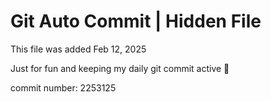 # Git Auto Commit | Hidden File

This file was added Feb 12, 2025

Just for fun and keeping my daily git commit active 🤪

commit number: 2253125
